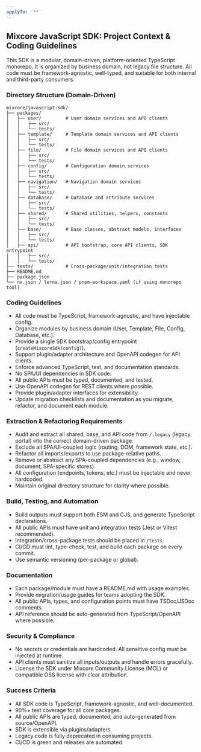 ```yaml
---
applyTo: '**'
---
```

## Mixcore JavaScript SDK: Project Context & Coding Guidelines

This SDK is a modular, domain-driven, platform-oriented TypeScript monorepo. It is organized by business domain, not legacy file structure. All code must be framework-agnostic, well-typed, and suitable for both internal and third-party consumers.

### Directory Structure (Domain-Driven)

```
mixcore/javascript-sdk/
├── packages/
│   ├── user/         # User domain services and API clients
│   │   ├── src/
│   │   └── tests/
│   ├── template/     # Template domain services and API clients
│   │   ├── src/
│   │   └── tests/
│   ├── file/         # File domain services and API clients
│   │   ├── src/
│   │   └── tests/
│   ├── config/       # Configuration domain services
│   │   ├── src/
│   │   └── tests/
│   ├── navigation/   # Navigation domain services
│   │   ├── src/
│   │   └── tests/
│   ├── database/     # Database and attribute services
│   │   ├── src/
│   │   └── tests/
│   ├── shared/       # Shared utilities, helpers, constants
│   │   ├── src/
│   │   └── tests/
│   ├── base/         # Base classes, abstract models, interfaces
│   │   ├── src/
│   │   └── tests/
│   ├── api/          # API bootstrap, core API clients, SDK entrypoint
│   │   ├── src/
│   │   └── tests/
├── tests/            # Cross-package/unit/integration tests
├── README.md
├── package.json
└── nx.json / lerna.json / pnpm-workspace.yaml (if using monorepo tool)
```

### Coding Guidelines

- All code must be TypeScript, framework-agnostic, and have injectable config.
- Organize modules by business domain (User, Template, File, Config, Database, etc.).
- Provide a single SDK bootstrap/config entrypoint (`createMixcoreSdk(config)`).
- Support plugin/adapter architecture and OpenAPI codegen for API clients.
- Enforce advanced TypeScript, test, and documentation standards.
- No SPA/UI dependencies in SDK code.
- All public APIs must be typed, documented, and tested.
- Use OpenAPI codegen for REST clients where possible.
- Provide plugin/adapter interfaces for extensibility.
- Update migration checklists and documentation as you migrate, refactor, and document each module.


### Extraction & Refactoring Requirements

- Audit and extract all shared, base, and API code from `/.legacy` (legacy portal) into the correct domain-driven package.
- Exclude all SPA/UI-coupled logic (routing, DOM, framework state, etc.).
- Refactor all imports/exports to use package-relative paths.
- Remove or abstract any SPA-coupled dependencies (e.g., window, document, SPA-specific stores).
- All configuration (endpoints, tokens, etc.) must be injectable and never hardcoded.
- Maintain original directory structure for clarity where possible.

### Build, Testing, and Automation

- Build outputs must support both ESM and CJS, and generate TypeScript declarations.
- All public APIs must have unit and integration tests (Jest or Vitest recommended).
- Integration/cross-package tests should be placed in `/tests`.
- CI/CD must lint, type-check, test, and build each package on every commit.
- Use semantic versioning (per-package or global).

### Documentation

- Each package/module must have a README.md with usage examples.
- Provide migration/usage guides for teams adopting the SDK.
- All public APIs, types, and configuration points must have TSDoc/JSDoc comments.
- API reference should be auto-generated from TypeScript/OpenAPI where possible.

### Security & Compliance

- No secrets or credentials are hardcoded. All sensitive config must be injected at runtime.
- API clients must sanitize all inputs/outputs and handle errors gracefully.
- License the SDK under Mixcore Community License (MCL) or compatible OSS license with clear attribution.

### Success Criteria

- All SDK code is TypeScript, framework-agnostic, and well-documented.
- 90%+ test coverage for all core packages.
- All public APIs are typed, documented, and auto-generated from source/OpenAPI.
- SDK is extensible via plugins/adapters.
- Legacy code is fully deprecated in consuming projects.
- CI/CD is green and releases are automated.